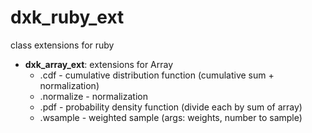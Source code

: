 # dxk_ruby_ext
class extensions for ruby




- **dxk_array_ext**: extensions for Array
  - .cdf - cumulative distribution function (cumulative sum + normalization)
  - .normalize - normalization
  - .pdf - probability density function (divide each by sum of array)
  - .wsample - weighted sample (args: weights, number to sample)
